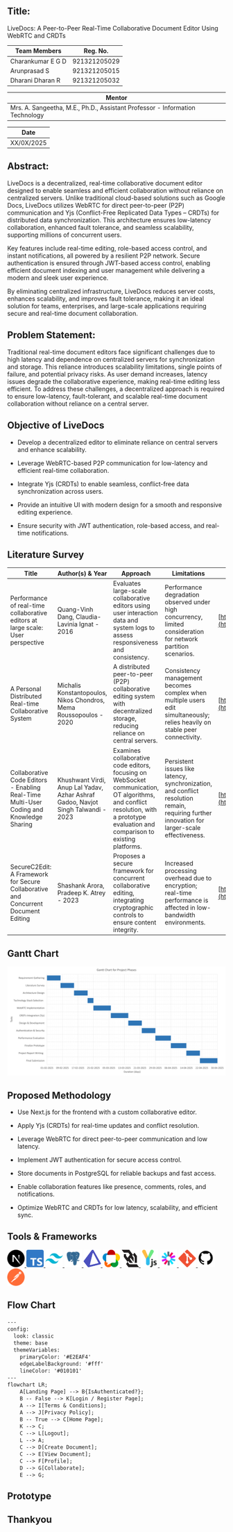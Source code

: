 ## Title:

LiveDocs: A Peer-to-Peer Real-Time Collaborative Document Editor Using WebRTC and CRDTs

| Team Members      | Reg. No.     |
| ----------------- | ------------ |
| Charankumar E G D | 921321205029 |
| Arunprasad S      | 921321205015 |
| Dharani Dharan R  | 921321205032 |

| Mentor                                                                       |
| ---------------------------------------------------------------------------- |
| Mrs. A. Sangeetha, M.E., Ph.D., Assistant Professor - Information Technology |

| Date       |
| ---------- |
| XX/0X/2025 |

## Abstract:

LiveDocs is a decentralized, real-time collaborative document editor designed to enable seamless and efficient collaboration without reliance on centralized servers. Unlike traditional cloud-based solutions such as Google Docs, LiveDocs utilizes WebRTC for direct peer-to-peer (P2P) communication and Yjs (Conflict-Free Replicated Data Types – CRDTs) for distributed data synchronization. This architecture ensures low-latency collaboration, enhanced fault tolerance, and seamless scalability, supporting millions of concurrent users.

Key features include real-time editing, role-based access control, and instant notifications, all powered by a resilient P2P network. Secure authentication is ensured through JWT-based access control, enabling efficient document indexing and user management while delivering a modern and sleek user experience.

By eliminating centralized infrastructure, LiveDocs reduces server costs, enhances scalability, and improves fault tolerance, making it an ideal solution for teams, enterprises, and large-scale applications requiring secure and real-time document collaboration.

## Problem Statement:

Traditional real-time document editors face significant challenges due to high latency and dependence on centralized servers for synchronization and storage. This reliance introduces scalability limitations, single points of failure, and potential privacy risks. As user demand increases, latency issues degrade the collaborative experience, making real-time editing less efficient. To address these challenges, a decentralized approach is required to ensure low-latency, fault-tolerant, and scalable real-time document collaboration without reliance on a central server.

## Objective of LiveDocs

- Develop a decentralized editor to eliminate reliance on central servers and enhance scalability.

- Leverage WebRTC-based P2P communication for low-latency and efficient real-time collaboration.

- Integrate Yjs (CRDTs) to enable seamless, conflict-free data synchronization across users.

- Provide an intuitive UI with modern design for a smooth and responsive editing experience.

- Ensure security with JWT authentication, role-based access, and real-time notifications.

## Literature Survey

| Title                                                                                   | Author(s) & Year                                                                  | Approach                                                                                                                                                                            | Limitations                                                                                                                                   | Link                                                                                           |
| --------------------------------------------------------------------------------------- | --------------------------------------------------------------------------------- | ----------------------------------------------------------------------------------------------------------------------------------------------------------------------------------- | --------------------------------------------------------------------------------------------------------------------------------------------- | ---------------------------------------------------------------------------------------------- |
| Performance of real-time collaborative editors at large scale: User perspective         | Quang-Vinh Dang, Claudia-Lavinia Ignat - 2016                                     | Evaluates large-scale collaborative editors using user interaction data and system logs to assess responsiveness and consistency.                                                   | Performance degradation observed under high concurrency, limited consideration for network partition scenarios.                               | [https://ieeexplore.ieee.org/document/7497258](https://ieeexplore.ieee.org/document/7497258)   |
| A Personal Distributed Real-time Collaborative System                                   | Michalis Konstantopoulos, Nikos Chondros, Mema Roussopoulos - 2020                | A distributed peer-to-peer (P2P) collaborative editing system with decentralized storage, reducing reliance on central servers.                                                     | Consistency management becomes complex when multiple users edit simultaneously; relies heavily on stable peer connectivity.                   | [https://ieeexplore.ieee.org/document/10117106](https://ieeexplore.ieee.org/document/10117106) |
| Collaborative Code Editors - Enabling Real-Time Multi-User Coding and Knowledge Sharing | Khushwant Virdi, Anup Lal Yadav, Azhar Ashraf Gadoo, Navjot Singh Talwandi - 2023 | Examines collaborative code editors, focusing on WebSocket communication, OT algorithms, and conflict resolution, with a prototype evaluation and comparison to existing platforms. | Persistent issues like latency, synchronization, and conflict resolution remain, requiring further innovation for larger-scale effectiveness. | [https://ieeexplore.ieee.org/document/10325722](https://ieeexplore.ieee.org/document/10325722) |
| SecureC2Edit: A Framework for Secure Collaborative and Concurrent Document Editing      | Shashank Arora, Pradeep K. Atrey - 2023                                           | Proposes a secure framework for concurrent collaborative editing, integrating cryptographic controls to ensure content integrity.                                                   | Increased processing overhead due to encryption; real-time performance is affected in low-bandwidth environments.                             | [https://ieeexplore.ieee.org/document/9036818](https://ieeexplore.ieee.org/document/9036818)   |

## Gantt Chart

![Gantt Chart](./assets/images/gantt_chart.png)

## Proposed Methodology

- Use Next.js for the frontend with a custom collaborative editor.

- Apply Yjs (CRDTs) for real-time updates and conflict resolution.

- Leverage WebRTC for direct peer-to-peer communication and low latency.

- Implement JWT authentication for secure access control.

- Store documents in PostgreSQL for reliable backups and fast access.

- Enable collaboration features like presence, comments, roles, and notifications.

- Optimize WebRTC and CRDTs for low latency, scalability, and efficient sync.

## Tools & Frameworks

<p align="left">
  <a href="https://nextjs.org/" target="_blank" rel="noreferrer">
    <img src="./assets/icons/nextjs.png" alt="Next.js" width="40" height="40">
  </a>
  <a href="https://www.typescriptlang.org/" target="_blank" rel="noreferrer">
    <img src="./assets/icons/typescript.png" alt="TypeScript" width="40" height="40">
  </a>
  <a href="https://tailwindcss.com/" target="_blank" rel="noreferrer">
    <img src="./assets/icons/tailwindcss.png" alt="Tailwind CSS" width="40" height="40">
  </a>
  <a href="https://www.postgresql.org" target="_blank" rel="noreferrer">
    <img src="./assets/icons/postgresql.png" alt="PostgreSQL" width="40" height="40">
  </a>
  <a href="https://www.prisma.io/" target="_blank" rel="noreferrer">
    <img src="./assets/icons/prisma.png" alt="Prisma" width="40" height="40">
  </a>
  <a href="https://webrtc.org/" target="_blank" rel="noreferrer">
    <img src="./assets/icons/webrtc.png" alt="WebRTC" width="40" height="40">
  </a>
  <a href="https://developer.mozilla.org/en-US/docs/Web/API/WebSockets" target="_blank" rel="noreferrer">
    <img src="./assets/icons/websocket.png" alt="WebSocket" width="40" height="40">
  </a>
  <a href="https://github.com/yjs" target="_blank" rel="noreferrer">
    <img src="./assets/icons/crdts-yjs.png" alt="CRDTs (Yjs)" width="40" height="40">
  </a>
  <a href="https://jwt.io/" target="_blank" rel="noreferrer">
    <img src="./assets/icons/jwt.png" alt="JWT" width="40" height="40">
  </a>
  <a href="https://git-scm.com/" target="_blank" rel="noreferrer">
    <img src="./assets/icons/git.png" alt="Git" width="40" height="40">
  </a>
  <a href="https://github.com/" target="_blank" rel="noreferrer">
    <img src="./assets/icons/github.png" alt="GitHub" width="40" height="40">
  </a>
  <a href="https://www.postman.com/" target="_blank" rel="noreferrer">
    <img src="./assets/icons/postman.png" alt="Postman" width="40" height="40">
  </a>
</p>

## Flow Chart

```mermaid
---
config:
  look: classic
  theme: base
  themeVariables:
    primaryColor: '#E2EAF4'
    edgeLabelBackground: '#fff'
    lineColor: '#010101'
---
flowchart LR;
    A[Landing Page] --> B{IsAuthenticated?};
    B -- False --> K[Login / Register Page];
    A --> I[Terms & Conditions];
    A --> J[Privacy Policy];
    B -- True --> C[Home Page];
    K --> C;
    C --> L[Logout];
    L --> A;
    C --> D[Create Document];
    C --> E[View Document];
    C --> F[Profile];
    D --> G[Collaborate];
    E --> G;
```

## Prototype

## Thankyou
